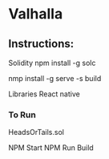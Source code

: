 # Valhalla 

## Instructions:


Solidity
npm install -g solc

nmp install -g serve -s build

Libraries
React native

### To Run 

HeadsOrTails.sol

NPM Start 
NPM Run Build 
